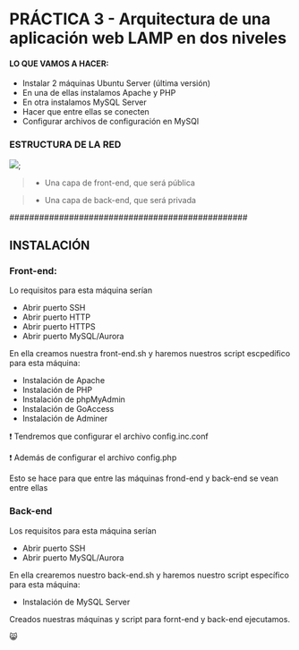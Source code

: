 # PRÁCTICA 3 - Arquitectura de una aplicación web LAMP en dos niveles

#### LO QUE VAMOS A HACER: 

- Instalar 2 máquinas Ubuntu Server (última versión)
- En una de ellas instalamos Apache y PHP
- En otra instalamos MySQL Server
- Hacer que entre ellas se conecten
- Configurar archivos de configuración en MySQl

### ESTRUCTURA DE LA RED

![](Imágenes/red.png);

> - Una capa de front-end, que será pública

> - Una capa de back-end, que será privada


 ################################################

 ## INSTALACIÓN

### Front-end:

Lo requisitos para esta máquina serían

- Abrir puerto SSH
- Abrir puerto HTTP
- Abrir puerto HTTPS
- Abrir puerto MySQL/Aurora

En ella creamos nuestra front-end.sh y haremos nuestros script escpedífico para esta máquina:

- Instalación de Apache
- Instalación de PHP
- Instalación de phpMyAdmin
- Instalación de GoAccess
- Instalación de Adminer 

:exclamation: Tendremos que configurar el archivo config.inc.conf 

:exclamation: Además de configurar el archivo config.php

Esto se hace para que entre las máquinas frond-end y back-end se vean entre ellas

### Back-end

Los requisitos para esta máquina serían

- Abrir puerto SSH
- Abrir puerto MySQL/Aurora

En ella crearemos nuestro back-end.sh y haremos nuestro script específico para esta máquina:

- Instalación de MySQL Server 

Creados nuestras máquinas y script para fornt-end y back-end ejecutamos. 

:smile_cat:
